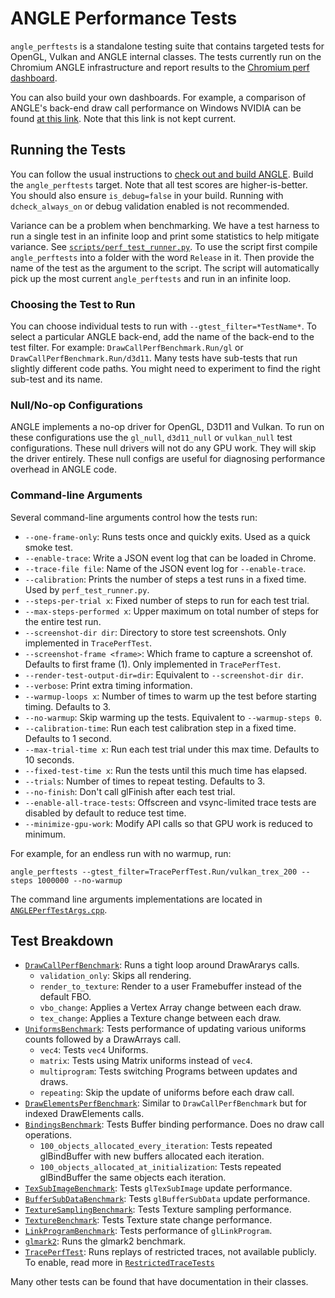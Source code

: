 # ANGLE Performance Tests

`angle_perftests` is a standalone testing suite that contains targeted tests for OpenGL, Vulkan and ANGLE internal classes. The tests currently run on the Chromium ANGLE infrastructure and report results to the [Chromium perf dashboard](https://chromeperf.appspot.com/report).

You can also build your own dashboards. For example, a comparison of ANGLE's back-end draw call performance on Windows NVIDIA can be found [at this link](https://chromeperf.appspot.com/report?sid=1fdf94a308f52b6bf02c08f6f36e87ca0d0075e2d2eefc61e6cf90c919c1643a&start_rev=577814&end_rev=582136). Note that this link is not kept current.

## Running the Tests

You can follow the usual instructions to [check out and build ANGLE](../../../doc/DevSetup.md). Build the `angle_perftests` target. Note that all test scores are higher-is-better. You should also ensure `is_debug=false` in your build. Running with `dcheck_always_on` or debug validation enabled is not recommended.

Variance can be a problem when benchmarking. We have a test harness to run a single test in an infinite loop and print some statistics to help mitigate variance. See [`scripts/perf_test_runner.py`](https://chromium.googlesource.com/angle/angle/+/master/scripts/perf_test_runner.py). To use the script first compile `angle_perftests` into a folder with the word `Release` in it. Then provide the name of the test as the argument to the script. The script will automatically pick up the most current `angle_perftests` and run in an infinite loop.

### Choosing the Test to Run

You can choose individual tests to run with `--gtest_filter=*TestName*`. To select a particular ANGLE back-end, add the name of the back-end to the test filter. For example: `DrawCallPerfBenchmark.Run/gl` or `DrawCallPerfBenchmark.Run/d3d11`. Many tests have sub-tests that run slightly different code paths. You might need to experiment to find the right sub-test and its name.

### Null/No-op Configurations

ANGLE implements a no-op driver for OpenGL, D3D11 and Vulkan. To run on these configurations use the `gl_null`, `d3d11_null` or `vulkan_null` test configurations. These null drivers will not do any GPU work. They will skip the driver entirely. These null configs are useful for diagnosing performance overhead in ANGLE code.

### Command-line Arguments

Several command-line arguments control how the tests run:

* `--one-frame-only`: Runs tests once and quickly exits. Used as a quick smoke test.
* `--enable-trace`: Write a JSON event log that can be loaded in Chrome.
* `--trace-file file`: Name of the JSON event log for `--enable-trace`.
* `--calibration`: Prints the number of steps a test runs in a fixed time. Used by `perf_test_runner.py`.
* `--steps-per-trial x`: Fixed number of steps to run for each test trial.
* `--max-steps-performed x`: Upper maximum on total number of steps for the entire test run.
* `--screenshot-dir dir`: Directory to store test screenshots. Only implemented in `TracePerfTest`.
* `--screenshot-frame <frame>`: Which frame to capture a screenshot of. Defaults to first frame (1). Only implemented in `TracePerfTest`.
* `--render-test-output-dir=dir`: Equivalent to `--screenshot-dir dir`.
* `--verbose`: Print extra timing information.
* `--warmup-loops x`: Number of times to warm up the test before starting timing. Defaults to 3.
* `--no-warmup`: Skip warming up the tests. Equivalent to `--warmup-steps 0`.
* `--calibration-time`: Run each test calibration step in a fixed time. Defaults to 1 second.
* `--max-trial-time x`: Run each test trial under this max time. Defaults to 10 seconds.
* `--fixed-test-time x`: Run the tests until this much time has elapsed.
* `--trials`: Number of times to repeat testing. Defaults to 3.
* `--no-finish`: Don't call glFinish after each test trial.
* `--enable-all-trace-tests`: Offscreen and vsync-limited trace tests are disabled by default to reduce test time.
* `--minimize-gpu-work`: Modify API calls so that GPU work is reduced to minimum.

For example, for an endless run with no warmup, run:

`angle_perftests --gtest_filter=TracePerfTest.Run/vulkan_trex_200 --steps 1000000 --no-warmup`

The command line arguments implementations are located in [`ANGLEPerfTestArgs.cpp`](ANGLEPerfTestArgs.cpp).

## Test Breakdown

* [`DrawCallPerfBenchmark`](DrawCallPerf.cpp): Runs a tight loop around DrawArarys calls.
  * `validation_only`: Skips all rendering.
  * `render_to_texture`: Render to a user Framebuffer instead of the default FBO.
  * `vbo_change`: Applies a Vertex Array change between each draw.
  * `tex_change`: Applies a Texture change between each draw.
* [`UniformsBenchmark`](UniformsPerf.cpp): Tests performance of updating various uniforms counts followed by a DrawArrays call.
    * `vec4`: Tests `vec4` Uniforms.
    * `matrix`: Tests using Matrix uniforms instead of `vec4`.
    * `multiprogram`: Tests switching Programs between updates and draws.
    * `repeating`: Skip the update of uniforms before each draw call.
* [`DrawElementsPerfBenchmark`](DrawElementsPerf.cpp): Similar to `DrawCallPerfBenchmark` but for indexed DrawElements calls.
* [`BindingsBenchmark`](BindingPerf.cpp): Tests Buffer binding performance. Does no draw call operations.
    * `100_objects_allocated_every_iteration`: Tests repeated glBindBuffer with new buffers allocated each iteration.
    * `100_objects_allocated_at_initialization`: Tests repeated glBindBuffer the same objects each iteration.
* [`TexSubImageBenchmark`](TexSubImage.cpp): Tests `glTexSubImage` update performance.
* [`BufferSubDataBenchmark`](BufferSubData.cpp): Tests `glBufferSubData` update performance.
* [`TextureSamplingBenchmark`](TextureSampling.cpp): Tests Texture sampling performance.
* [`TextureBenchmark`](TexturesPerf.cpp): Tests Texture state change performance.
* [`LinkProgramBenchmark`](LinkProgramPerfTest.cpp): Tests performance of `glLinkProgram`.
* [`glmark2`](glmark2.cpp): Runs the glmark2 benchmark.
* [`TracePerfTest`](TracePerfTest.cpp): Runs replays of restricted traces, not available publicly. To enable, read more in [`RestrictedTraceTests`](../restricted_traces/README.md)

Many other tests can be found that have documentation in their classes.
